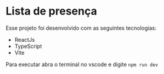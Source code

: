 # Lista de presença
Esse projeto foi desenvolvido com as seguintes tecnologias:
- ReactJs
- TypeScript
- Vite

Para executar abra o terminal no vscode e digite ```npm run dev```
